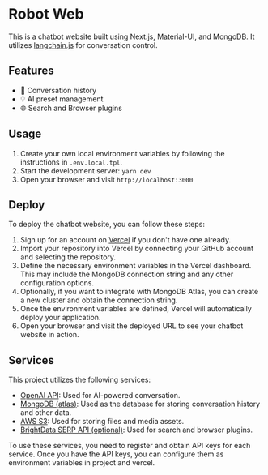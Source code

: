 # Robot Web

This is a chatbot website built using Next.js, Material-UI, and MongoDB. It utilizes [langchain.js](https://github.com/langchain-ai/langchain) for conversation control.

## Features

- :memo: Conversation history
- :bulb: AI preset management
- :globe_with_meridians: Search and Browser plugins

## Usage

1. Create your own local environment variables by following the instructions in `.env.local.tpl`.
2. Start the development server: `yarn dev`
3. Open your browser and visit `http://localhost:3000`

## Deploy

To deploy the chatbot website, you can follow these steps:

1. Sign up for an account on [Vercel](https://vercel.com/) if you don't have one already.
2. Import your repository into Vercel by connecting your GitHub account and selecting the repository.
3. Define the necessary environment variables in the Vercel dashboard. This may include the MongoDB connection string and any other configuration options.
4. Optionally, if you want to integrate with MongoDB Atlas, you can create a new cluster and obtain the connection string.
5. Once the environment variables are defined, Vercel will automatically deploy your application.
6. Open your browser and visit the deployed URL to see your chatbot website in action.

## Services

This project utilizes the following services:

- [OpenAI API](https://openai.com/): Used for AI-powered conversation.
- [MongoDB (atlas)](https://www.mongodb.com/): Used as the database for storing conversation history and other data.
- [AWS S3](https://aws.amazon.com/s3/): Used for storing files and media assets.
- [BrightData SERP API (optional)](https://brightdata.com/): Used for search and browser plugins.

To use these services, you need to register and obtain API keys for each service. Once you have the API keys, you can configure them as environment variables in project and vercel.
